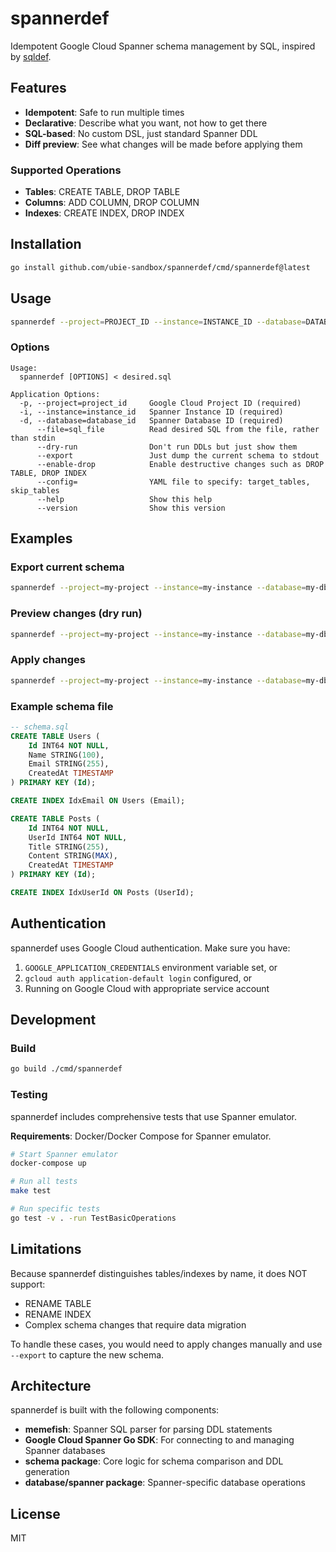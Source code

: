 # spannerdef

Idempotent Google Cloud Spanner schema management by SQL, inspired by [sqldef](https://github.com/sqldef/sqldef).

## Features

- **Idempotent**: Safe to run multiple times
- **Declarative**: Describe what you want, not how to get there
- **SQL-based**: No custom DSL, just standard Spanner DDL
- **Diff preview**: See what changes will be made before applying them

### Supported Operations

- **Tables**: CREATE TABLE, DROP TABLE
- **Columns**: ADD COLUMN, DROP COLUMN
- **Indexes**: CREATE INDEX, DROP INDEX

## Installation

```bash
go install github.com/ubie-sandbox/spannerdef/cmd/spannerdef@latest
```

## Usage

```bash
spannerdef --project=PROJECT_ID --instance=INSTANCE_ID --database=DATABASE_ID < schema.sql
```

### Options

```
Usage:
  spannerdef [OPTIONS] < desired.sql

Application Options:
  -p, --project=project_id     Google Cloud Project ID (required)
  -i, --instance=instance_id   Spanner Instance ID (required)
  -d, --database=database_id   Spanner Database ID (required)
      --file=sql_file          Read desired SQL from the file, rather than stdin
      --dry-run                Don't run DDLs but just show them
      --export                 Just dump the current schema to stdout
      --enable-drop            Enable destructive changes such as DROP TABLE, DROP INDEX
      --config=                YAML file to specify: target_tables, skip_tables
      --help                   Show this help
      --version                Show this version
```

## Examples

### Export current schema

```bash
spannerdef --project=my-project --instance=my-instance --database=my-db --export
```

### Preview changes (dry run)

```bash
spannerdef --project=my-project --instance=my-instance --database=my-db --dry-run < schema.sql
```

### Apply changes

```bash
spannerdef --project=my-project --instance=my-instance --database=my-db < schema.sql
```

### Example schema file

```sql
-- schema.sql
CREATE TABLE Users (
    Id INT64 NOT NULL,
    Name STRING(100),
    Email STRING(255),
    CreatedAt TIMESTAMP
) PRIMARY KEY (Id);

CREATE INDEX IdxEmail ON Users (Email);

CREATE TABLE Posts (
    Id INT64 NOT NULL,
    UserId INT64 NOT NULL,
    Title STRING(255),
    Content STRING(MAX),
    CreatedAt TIMESTAMP
) PRIMARY KEY (Id);

CREATE INDEX IdxUserId ON Posts (UserId);
```

## Authentication

spannerdef uses Google Cloud authentication. Make sure you have:

1. `GOOGLE_APPLICATION_CREDENTIALS` environment variable set, or
2. `gcloud auth application-default login` configured, or
3. Running on Google Cloud with appropriate service account

## Development

### Build

```bash
go build ./cmd/spannerdef
```

### Testing

spannerdef includes comprehensive tests that use Spanner emulator.

**Requirements**: Docker/Docker Compose for Spanner emulator.

```bash
# Start Spanner emulator
docker-compose up

# Run all tests
make test

# Run specific tests
go test -v . -run TestBasicOperations
```

## Limitations

Because spannerdef distinguishes tables/indexes by name, it does NOT support:

- RENAME TABLE
- RENAME INDEX
- Complex schema changes that require data migration

To handle these cases, you would need to apply changes manually and use `--export` to capture the new schema.

## Architecture

spannerdef is built with the following components:

- **memefish**: Spanner SQL parser for parsing DDL statements
- **Google Cloud Spanner Go SDK**: For connecting to and managing Spanner databases
- **schema package**: Core logic for schema comparison and DDL generation
- **database/spanner package**: Spanner-specific database operations

## License

MIT

